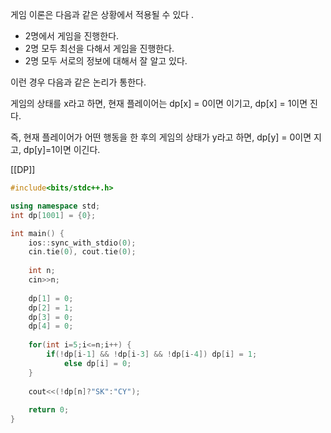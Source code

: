 게임 이론은 다음과 같은 상황에서 적용될 수 있다 .

- 2명에서 게임을 진행한다.
- 2명 모두 최선을 다해서 게임을 진행한다. 
- 2명 모두 서로의 정보에 대해서 잘 알고 있다. 

이런 경우 다음과 같은 논리가 통한다.

게임의 상태를 x라고 하면, 
현재 플레이어는 dp[x] = 0이면 이기고,
dp[x] = 1이면 진다.

즉, 현재 플레이어가 어떤 행동을 한 후의 게임의 상태가 y라고 하면, 
dp[y] = 0이면 지고, 
dp[y]=1이면 이긴다. 


 [[DP]]
```cpp
#include<bits/stdc++.h>

using namespace std;
int dp[1001] = {0};

int main() {
    ios::sync_with_stdio(0);
    cin.tie(0), cout.tie(0);
    
    int n;
    cin>>n;
    
    dp[1] = 0;
    dp[2] = 1;
    dp[3] = 0;
    dp[4] = 0;
    
    for(int i=5;i<=n;i++) {
        if(!dp[i-1] && !dp[i-3] && !dp[i-4]) dp[i] = 1;
            else dp[i] = 0;
    }
    
    cout<<(!dp[n]?"SK":"CY");
        
    return 0;
}

``` 
